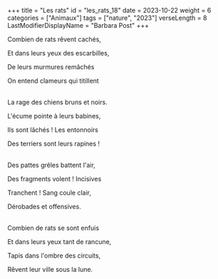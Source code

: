 +++
title = "Les rats"
id = "les_rats_18"
date = 2023-10-22
weight = 6
categories = ["Animaux"]
tags = ["nature", "2023"]
verseLength = 8
LastModifierDisplayName = "Barbara Post"
+++

Combien de rats rêvent cachés,

Et dans leurs yeux des escarbilles,

De leurs murmures remâchés

On entend clameurs qui titillent

 \
La rage des chiens bruns et noirs.

L'écume pointe à leurs babines,

Ils sont lâchés ! Les entonnoirs

Des terriers sont leurs rapines !

 \
Des pattes grêles battent l'air,

Des fragments volent ! Incisives

Tranchent ! Sang coule clair,

Dérobades et offensives.

 \
Combien de rats se sont enfuis

Et dans leurs yeux tant de rancune,

Tapis dans l'ombre des circuits,

Rêvent leur ville sous la lune.
